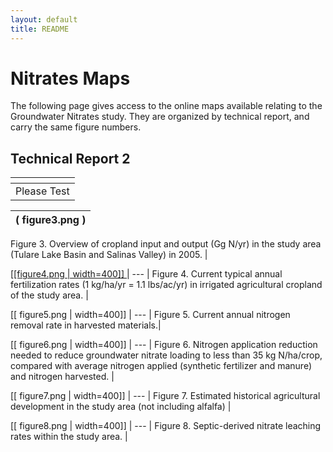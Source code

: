 ```yaml
---
layout: default
title: README
---
```


# Nitrates Maps

The following page gives access to the online maps available relating
to the Groundwater Nitrates study.  They are organized by technical
report, and carry the same figure numbers.


## Technical Report 2

 []( figure4.png ) |
 --- |
 Please Test|

( figure3.png ) |
 --- |
 Figure 3. Overview of cropland input and output (Gg N/yr) in the study area (Tulare Lake Basin and
Salinas Valley) in 2005. |

 [ [[figure4.png | width=400]] ](maps/fertilizer.html) |
 --- |
 Figure 4. Current typical annual fertilization rates (1 kg/ha/yr = 1.1 lbs/ac/yr) in irrigated agricultural cropland of the study area. |

 [[ figure5.png | width=400]] |
 --- |
 Figure 5. Current annual nitrogen removal rate in harvested materials.|

 [[ figure6.png | width=400]] |
 --- |
 Figure 6. Nitrogen application reduction needed to reduce groundwater nitrate loading to less than 35
kg N/ha/crop, compared with average nitrogen applied (synthetic fertilizer and manure) and nitrogen
harvested. |

 [[ figure7.png | width=400]] |
 --- |
 Figure 7. Estimated historical agricultural development in the study area (not including alfalfa) |

 [[ figure8.png | width=400]] |
 --- |
 Figure 8. Septic-derived nitrate leaching rates within the study area. |
